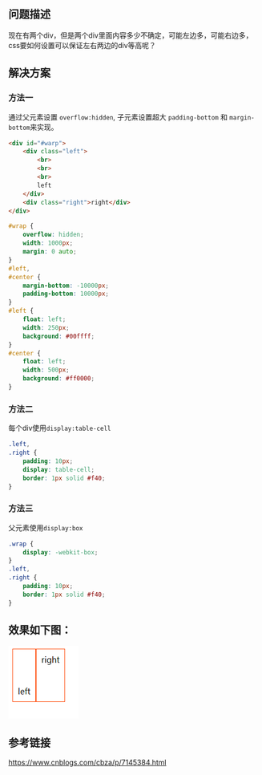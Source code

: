 ## 问题描述

现在有两个div，但是两个div里面内容多少不确定，可能左边多，可能右边多，css要如何设置可以保证左右两边的div等高呢？

##  解决方案
### 方法一
通过父元素设置 `overflow:hidden`, 子元素设置超大 `padding-bottom` 和 `margin-bottom`来实现。
```html
<div id="#warp">
    <div class="left">
        <br>
        <br>
        <br>
        left
    </div>
    <div class="right">right</div>
</div>
```
```css
#wrap {
    overflow: hidden;
    width: 1000px;
    margin: 0 auto;
}
#left,
#center {
    margin-bottom: -10000px;
    padding-bottom: 10000px;
}
#left {
    float: left;
    width: 250px;
    background: #00ffff;
}
#center {
    float: left;
    width: 500px;
    background: #ff0000;
}
```

### 方法二
每个div使用`display:table-cell`
```css
.left,
.right {
    padding: 10px;
    display: table-cell;
    border: 1px solid #f40;
}
```

### 方法三

父元素使用`display:box`
```css
.wrap {
    display: -webkit-box;
}
.left,
.right {
    padding: 10px;
    border: 1px solid #f40;
}
```

## 效果如下图：

![](https://raw.githubusercontent.com/Daotin/pic/master/img/20190813113155.png)

## 参考链接

https://www.cnblogs.com/cbza/p/7145384.html


